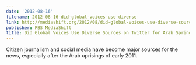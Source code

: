 ```yaml
---
date: '2012-08-16'
filename: 2012-08-16-did-global-voices-use-diverse
link: http://mediashift.org/2012/08/did-global-voices-use-diverse-sources-on-twitter-for-arab-spring-coverage228/
publisher: PBS MediaShift
title: Did Global Voices Use Diverse Sources on Twitter for Arab Spring Coverage?
---
```


Citizen journalism and social media have become major sources for the news, especially after the Arab uprisings of early 2011.